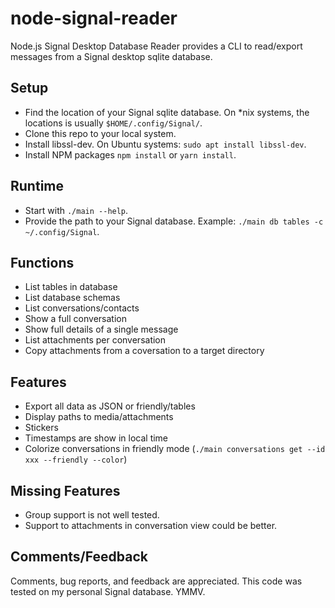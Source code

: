# node-signal-reader
Node.js Signal Desktop Database Reader provides a CLI to read/export messages from a Signal desktop sqlite database.

## Setup
* Find the location of your Signal sqlite database. On *nix systems, the locations is usually `$HOME/.config/Signal/`.
* Clone this repo to your local system.
* Install libssl-dev. On Ubuntu systems: `sudo apt install libssl-dev`.
* Install NPM packages `npm install` or `yarn install`.

## Runtime
* Start with `./main --help`. 
* Provide the path to your Signal database. Example: `./main db tables -c ~/.config/Signal`.

## Functions
* List tables in database
* List database schemas
* List conversations/contacts
* Show a full conversation
* Show full details of a single message
* List attachments per conversation
* Copy attachments from a coversation to a target directory

## Features
* Export all data as JSON or friendly/tables
* Display paths to media/attachments
* Stickers
* Timestamps are show in local time
* Colorize conversations in friendly mode (`./main conversations get --id xxx --friendly --color`)

## Missing Features
* Group support is not well tested.
* Support to attachments in conversation view could be better.

## Comments/Feedback
Comments, bug reports, and feedback are appreciated. This code was tested on my personal Signal database. YMMV.
